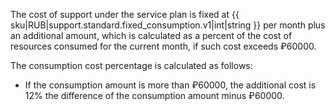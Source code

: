 The cost of support under the service plan is fixed at {{ sku|RUB|support.standard.fixed_consumption.v1|int|string }} per month plus an additional amount, which is calculated as a percent of the cost of resources consumed for the current month, if such cost exceeds ₽60000.

The consumption cost percentage is calculated as follows:
* If the consumption amount is more than ₽60000, the additional cost is 12% the difference of the consumption amount minus ₽60000.